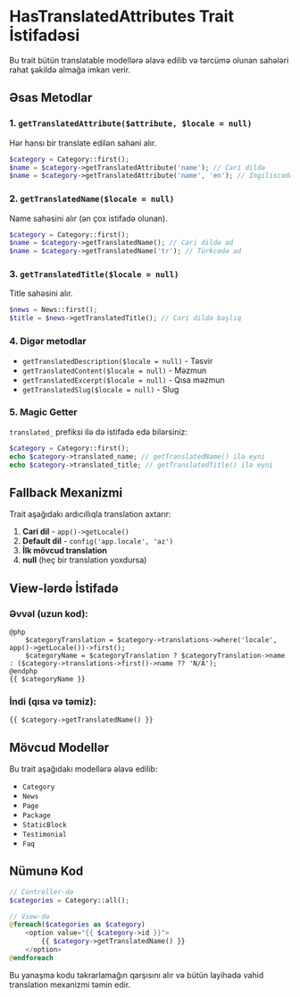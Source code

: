 # HasTranslatedAttributes Trait İstifadəsi

Bu trait bütün translatable modellərə əlavə edilib və tərcümə olunan sahələri rahat şəkildə almağa imkan verir.

## Əsas Metodlar

### 1. `getTranslatedAttribute($attribute, $locale = null)`
Hər hansı bir translate edilən sahəni alır.

```php
$category = Category::first();
$name = $category->getTranslatedAttribute('name'); // Cari dildə
$name = $category->getTranslatedAttribute('name', 'en'); // İngiliscədə
```

### 2. `getTranslatedName($locale = null)`
Name sahəsini alır (ən çox istifadə olunan).

```php
$category = Category::first();
$name = $category->getTranslatedName(); // Cari dildə ad
$name = $category->getTranslatedName('tr'); // Türkcədə ad
```

### 3. `getTranslatedTitle($locale = null)`
Title sahəsini alır.

```php
$news = News::first();
$title = $news->getTranslatedTitle(); // Cari dildə başlıq
```

### 4. Digər metodlar
- `getTranslatedDescription($locale = null)` - Təsvir
- `getTranslatedContent($locale = null)` - Məzmun  
- `getTranslatedExcerpt($locale = null)` - Qısa məzmun
- `getTranslatedSlug($locale = null)` - Slug

### 5. Magic Getter
`translated_` prefiksi ilə də istifadə edə bilərsiniz:

```php
$category = Category::first();
echo $category->translated_name; // getTranslatedName() ilə eyni
echo $category->translated_title; // getTranslatedTitle() ilə eyni
```

## Fallback Mexanizmi

Trait aşağıdakı ardıcıllıqla translation axtarır:

1. **Cari dil** - `app()->getLocale()` 
2. **Default dil** - `config('app.locale', 'az')`
3. **İlk mövcud translation**
4. **null** (heç bir translation yoxdursa)

## View-lərdə İstifadə

### Əvvəl (uzun kod):
```blade
@php
    $categoryTranslation = $category->translations->where('locale', app()->getLocale())->first();
    $categoryName = $categoryTranslation ? $categoryTranslation->name : ($category->translations->first()->name ?? 'N/A');
@endphp
{{ $categoryName }}
```

### İndi (qısa və təmiz):
```blade
{{ $category->getTranslatedName() }}
```

## Mövcud Modellər

Bu trait aşağıdakı modellərə əlavə edilib:

- `Category`
- `News`
- `Page`
- `Package`
- `StaticBlock`
- `Testimonial`
- `Faq`

## Nümunə Kod

```php
// Controller-də
$categories = Category::all();

// View-də
@foreach($categories as $category)
    <option value="{{ $category->id }}">
        {{ $category->getTranslatedName() }}
    </option>
@endforeach
```

Bu yanaşma kodu təkrarlamağın qarşısını alır və bütün layihədə vahid translation mexanizmi təmin edir.
